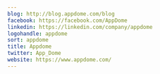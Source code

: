 ```yaml
---
blog: http://blog.appdome.com/blog
facebook: https://facebook.com/AppDome
linkedin: https://linkedin.com/company/appdome
logohandle: appdome
sort: appdome
title: Appdome
twitter: App_Dome
website: https://www.appdome.com/
---
```

